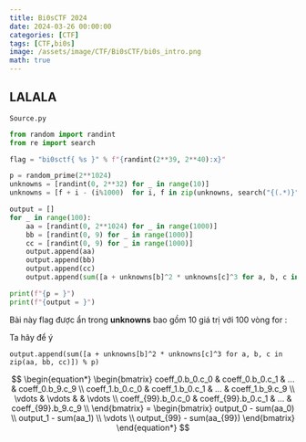 ```yaml
---
title: Bi0sCTF 2024
date: 2024-03-26 00:00:00
categories: [CTF]
tags: [CTF,bi0s]
image: /assets/image/CTF/Bi0sCTF/bi0s_intro.png
math: true
---
```


## LALALA

``Source.py``
```python
from random import randint
from re import search

flag = "bi0sctf{ %s }" % f"{randint(2**39, 2**40):x}"

p = random_prime(2**1024)
unknowns = [randint(0, 2**32) for _ in range(10)]
unknowns = [f + i - (i%1000)  for i, f in zip(unknowns, search("{(.*)}", flag).group(1).encode())]

output = []
for _ in range(100):
    aa = [randint(0, 2**1024) for _ in range(1000)]
    bb = [randint(0, 9) for _ in range(1000)]
    cc = [randint(0, 9) for _ in range(1000)]
    output.append(aa)
    output.append(bb)
    output.append(cc)
    output.append(sum([a + unknowns[b]^2 * unknowns[c]^3 for a, b, c in zip(aa, bb, cc)]) % p)

print(f"{p = }")
print(f"{output = }")
```

Bài này flag được ẩn trong **unknowns** bao gồm 10 giá trị với 100 vòng for :

Ta hãy để ý
```python3
output.append(sum([a + unknowns[b]^2 * unknowns[c]^3 for a, b, c in zip(aa, bb, cc)]) % p)
```

$$
\begin{equation*}
    \begin{bmatrix}
        coeff_0.b_0.c_0 & coeff_0.b_0.c_1 & ... & coeff_0.b_9.c_9 \\
        coeff_1.b_0.c_0 & coeff_1.b_0.c_1 & ... & coeff_1.b_9.c_9 \\
        \vdots & \vdots & & \vdots  \\
    coeff_{99}.b_0.c_0 & coeff_{99}.b_0.c_1 & ... & coeff_{99}.b_9.c_9 \\
    \end{bmatrix}
    =
    \begin{bmatrix}
         output_0 - sum(aa_0) \\
        output_1 - sum(aa_1) \\
        \vdots  \\
        output_{99} - sum(aa_{99})
    \end{bmatrix}
\end{equation*}
$$
